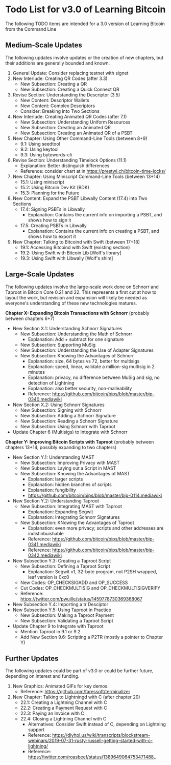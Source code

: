 # Todo List for v3.0 of Learning Bitcoin

The following TODO items are intended for a 3.0 version of Learning Bitcoin from the Command Line

## Medium-Scale Updates

The following updates involve updates or the creation of new chapters, but their additions are generally bounded and known.

1. General Update: Consider replacing testnet with signet
1. New Interlude: Creating QR Codes (after 3.3)
   * New Subsection: Creating a QR
   * New Subsection: Creating a Quick Connect QR
1. Revise Section: Understanding the Descriptor (3.5)
   * New Content: Descriptor Wallets
   * New Content: Complex Descriptors
   * Consider: Breaking into Two Sections
1. New Interlude: Creating Animated QR Codes (after 7.1)
   * New Subsection: Understanding Uniform Resources
   * New Subsection: Creating an Animated QR
   * New Subsection: Creating an Animated QR of a PSBT
1. New Chapter: Using Other Command-Line Tools (between 8+9)
   * 9.1: Using seedtool
   * 9.2: Using keytool
   * 9.3: Using bytewords-cli
1. Revise Section: Understanding Timelock Options (11.1)
   * Explanation: Better distinguish differences
   * Reference: consider chart at in https://prestwi.ch/bitcoin-time-locks/
1. New Chapter: Using Miniscript Command-Line Tools (between 13+14)
   * 15.1: Using miniscript
   * 15.2: Using Bitcoin Dev Kit (BDK)
   * 15.3: Planning for the Future
1. New Content: Expand the PSBT Libwally Content (17.4) into Two Sections
   * 17.4: Signing PSBTs in Libwally
      * Explanation: Contains the current info on importing a PSBT, and shows how to sign it
   * 17.5: Creating PSBTs in Libwally
      * Explanation: Contains the current info on creating a PSBT, and shows how to export it
1. New Chapter: Talking to Bitcoind with Swift (between 17+18)
   * 19.1: Accessing Bitcoind with Swift (existing section)
   * 19.2: Using Swift with Bitcoin Lib [Wolf's library]
   * 19.3: Using Swift with Libwally [Wolf's shim]

## Large-Scale Updates

The following updates involve the large-scale work done on Schnorr and Taproot in Bitcoin Core 0.21 and 22. This represents a first cut at how to layout the work, but revision and expansion will likely be needed as everyone's understanding of these new technologies matures.

**Chapter X: Expanding Bitcoin Transactions with Schnorr** (probably between chapters 6+7)

* New Section X.1: Understanding Schnorr Signatures
   * New Subsection: Understanding the Math of Schnorr
      * Explanation: Add + subtract for one signature
   * New Subsection: Supporting MuSig
   * New Subsection: Understanding the Use of Adapter Signatures
   * New Subsection: Knowing the Advantages of Schnorr
      * Explanation: size, 64 bytes vs 72, better for multisigs
      * Explanation: speed, linear, validate a million-sig multisig in 2 minutes
      * Explanation: privacy, no difference between MuSig and sig, no detection of Lightning
      * Explanation: also better security, non-malleability
      * Reference: https://github.com/bitcoin/bips/blob/master/bip-0340.mediawiki
* New Section X.2: Using Schnorr Signatures
   * New Subsection: Signing with Schnorr
   * New Subsection: Adding a Schnorr Signature
   * New Subsection: Reading a Schnorr Signature 
   * New Subsection: Using Schnorr with Taproot   
* Update Chapter 6 (Multisigs) to Integrate with Schnorr

**Chapter Y: Improving Bitcoin Scripts with Taproot** (probably between chapters 13+14, possibly expanding to two chapters)

* New Section Y.1: Understanding MAST
   * New Subsection: Improving Privacy with MAST
   * New Subsection: Laying out a Script in MAST
   * New Subsection: Knowing the Advantages of MAST
      * Explanation: larger scripts
      * Explanation: hidden branches of scripts
      * Explanation: fungibility
      * https://github.com/bitcoin/bips/blob/master/bip-0114.mediawiki
* New Section Y.2: Understanding Taproot
   * New Subsection: Integrating MAST with Taproot
      * Explanation: Expanding Segwit
      * Explanation: Integrating Schnorr Signatures
   * New Subsection: KNowing the Advantages of Taproot
      * Explanation: even more privacy; scripts and other addresses are indistinbuishable
      * Reference: https://github.com/bitcoin/bips/blob/master/bip-0341.mediawiki
      * Reference: https://github.com/bitcoin/bips/blob/master/bip-0342.mediawiki
* New Subsection Y.3: Creating a Taproot Script
   * New Subsection: Defining a Taproot Script
      * Explanation: Segwit v1, 32-byte program, not P2SH wrapped, leaf version is 0xc0
   * New Codes: OP_CHECKSIGADD and OP_SUCCESS
   * Cut Codes: OP_CHECKMULTISIG and OP_CHECKMULTISIGVERIFY
   * Reference: https://twitter.com/pwuille/status/1459778730369368067
* New Subsection Y.4: Importing a tr Desciptor
* New Subsection Y.5: Using Taproot in Practice
   * New Subsection: Making a Taproot Payment
   * New Subsection: Validating a Taproot Script
* Update Chapter 9 to Integrate with Taproot
   * Mention Taproot in 9.1 or 9.2
   * Add New Section 9.6: Scripting a P2TR (mostly a pointer to Chapter Y)

## Further Updates

The following updates could be part of v3.0 or could be further future, depending on interest and funding.

1. New Graphics: Animated GIFs for key demos.
   * Reference: https://github.com/faressoft/terminalizer
1. New Chapter: Talking to Lightningd with C (after chapter 20)
   * 22.1: Creating a Lightning Channel with C
   * 22.2: Creating a Payment Request with C
   * 22.3: Paying an Invoice with C
   * 22.4: Closing a Lightning Channel with C
      * Alternatives: Consider Swift instead of C, depending on Lightning support
      * Reference: https://diyhpl.us/wiki/transcripts/blockstream-webinars/2019-07-31-rusty-russell-getting-started-with-c-lightning/
      * Reference: https://twitter.com/roasbeef/status/1389649064753471488_


